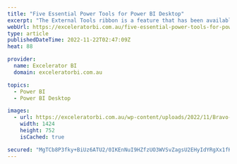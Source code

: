 ```yaml
---
title: "Five Essential Power Tools for Power BI Desktop"
excerpt: "The External Tools ribbon is a feature that has been available in Power BI Desktop since the July 2020 release.  This feature should be considered essential to anyone who is regularly working in the Power BI space.    In this article I recommend my top five External Tools, that I [...]Read More »"
webUrl: https://exceleratorbi.com.au/five-essential-power-tools-for-power-bi-desktop/
type: article
publishedDateTime: 2022-11-22T02:47:09Z
heat: 88

provider:
  name: Excelerator BI
  domain: exceleratorbi.com.au

topics:
  - Power BI
  - Power BI Desktop

images:
  - url: https://exceleratorbi.com.au/wp-content/uploads/2022/11/Bravo-DAX-Formatter.gif
    width: 1424
    height: 752
    isCached: true

secured: "MgTCb8P3fky+BiUz6ATU2/0IKEnNuI9HZfzUO3WVSvZagsU2EHyIdYRgXx1fKefPDWu2rK5wK9a7SBZFxZxwd2cTKSFFUXl4MLRDElFTMgOgzEMW+//p7RPvndrUGjtViD6fp2rf5rlAH43EdcKBKGC0NnSanRVayRiRgytQKTnR13henfSSjoPnpg/IncEBztLWop6fiCuC+jEtHAaSOkYC5Z9T5f4KFA281nJy5Usn7poYPGmAS+3GuXF0aButvQjlltYZFb+JjpbU5uZ3Gue731nOCRbGkTnlZAx1/ChmMMwrUEmb8h+bwj9sCQyLoPR2d5uwlLcJf3Z/XwIO7eUlEkSrcIVbcV32/fozqcY=;q7tQtHZz6HgTzvg4b8rKrg=="
---
```


